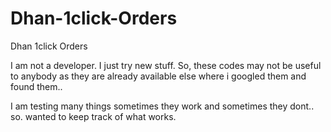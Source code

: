 # Dhan-1click-Orders
Dhan 1click Orders

I am not a developer. I just try new stuff. So, these codes may not be useful to anybody as they are already available else where i googled them and found them..

I am testing many things sometimes they work and sometimes they dont.. so. wanted to keep track of what works.
